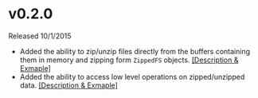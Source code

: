 # v0.2.0
Released 10/1/2015

* Added the ability to zip/unzip files directly from the buffers containing them in memory and zipping form <code>ZippedFS</code> objects. [[Description & Exmaple]](https://github.com/Mostafa-Samir/zip-local#zippingunzipping-directly-from-memory)
* Added the ability to access low level operations on zipped/unzipped data. [[Description & Exmaple]](https://github.com/Mostafa-Samir/zip-local#low-level-operations)

